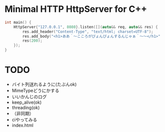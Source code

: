 # Minimal HTTP HttpServer for C++

```cpp
int main() {
    HttpServer{"127.0.0.1", 8080}.listen([](auto&& req, auto&& res) {
        res.add_header("Content-Type", "text/html; charset=UTF-8");
        res.add_body("<h1>ああ＾～こころがぴょんぴょんするんじゃぁ＾～～</h1>");
        res(200);
    });
}
```

# TODO
* バイト列送れるように(たぶんok)
* MimeTypeどうにかする
* いいかんじのログ
* keep_alive(ok)
* threading(ok)
* （非同期）
* ciやってみる
* index.html